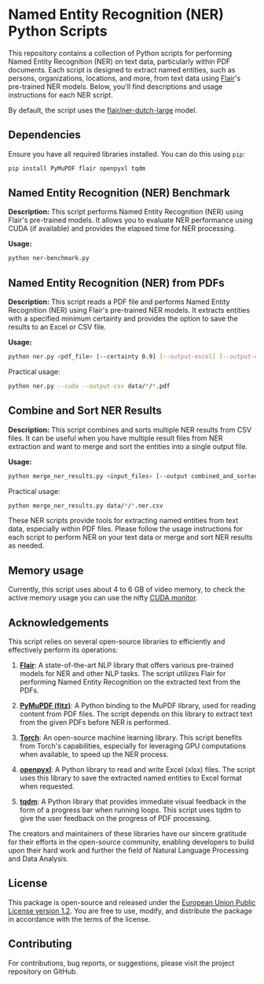 # Named Entity Recognition (NER) Python Scripts

This repository contains a collection of Python scripts for performing Named Entity Recognition (NER) on text data, particularly within PDF documents.
Each script is designed to extract named entities, such as persons, organizations, locations, and more, from text data using [Flair](https://flairnlp.github.io/)'s pre-trained NER models.
Below, you'll find descriptions and usage instructions for each NER script.

By default, the script uses the [flair/ner-dutch-large](https://huggingface.co/flair/ner-dutch-large) model.

## Dependencies

Ensure you have all required libraries installed. You can do this using `pip`:

```bash
pip install PyMuPDF flair openpyxl tqdm
```

## Named Entity Recognition (NER) Benchmark

**Description:**
This script performs Named Entity Recognition (NER) using Flair's pre-trained models.
It allows you to evaluate NER performance using CUDA (if available) and provides the elapsed time for NER processing.

**Usage:**

```bash
python ner-benchmark.py
```

## Named Entity Recognition (NER) from PDFs

**Description:**
This script reads a PDF file and performs Named Entity Recognition (NER) using Flair's pre-trained NER models.
It extracts entities with a specified minimum certainty and provides the option to save the results to an Excel or CSV file.

**Usage:**

```bash
python ner.py <pdf_file> [--certainty 0.9] [--output-excel] [--output-csv]
```

Practical usage:

```bash
python ner.py --cuda --output-csv data/*/*.pdf
```

## Combine and Sort NER Results

**Description:**
This script combines and sorts multiple NER results from CSV files.
It can be useful when you have multiple result files from NER extraction and want to merge and sort the entities into a single output file.

**Usage:**

```bash
python merge_ner_results.py <input_files> [--output combined_and_sorted.csv]
```

Practical usage:

```bash
python merge_ner_results.py data/*/*.ner.csv
```

These NER scripts provide tools for extracting named entities from text data, especially within PDF files.
Please follow the usage instructions for each script to perform NER on your text data or merge and sort NER results as needed.

## Memory usage

Currently, this script uses about 4 to 6 GB of video memory, to check the active memory usage you can use the nifty [CUDA monitor](cuda_monitor.md). 

## Acknowledgements

This script relies on several open-source libraries to efficiently and effectively perform its operations:

1. [**Flair**](https://github.com/flairNLP/flair): A state-of-the-art NLP library that offers various pre-trained models for NER and other NLP tasks. The script utilizes Flair for performing Named Entity Recognition on the extracted text from the PDFs.
  
2. [**PyMuPDF (fitz)**](https://github.com/pymupdf/PyMuPDF): A Python binding to the MuPDF library, used for reading content from PDF files. The script depends on this library to extract text from the given PDFs before NER is performed.

3. [**Torch**](https://pytorch.org/): An open-source machine learning library. This script benefits from Torch's capabilities, especially for leveraging GPU computations when available, to speed up the NER process.

4. [**openpyxl**](https://openpyxl.readthedocs.io/): A Python library to read and write Excel (xlsx) files. The script uses this library to save the extracted named entities to Excel format when requested.

5. [**tqdm**](https://github.com/tqdm/tqdm): A Python library that provides immediate visual feedback in the form of a progress bar when running loops. This script uses tqdm to give the user feedback on the progress of PDF processing.

The creators and maintainers of these libraries have our sincere gratitude for their efforts in the open-source community, enabling developers to build upon their hard work and further the field of Natural Language Processing and Data Analysis.

## License

This package is open-source and released under the [European Union Public License version 1.2](https://joinup.ec.europa.eu/collection/eupl/eupl-text-eupl-12).
You are free to use, modify, and distribute the package in accordance with the terms of the license.

## Contributing

For contributions, bug reports, or suggestions, please visit the project repository on GitHub.
